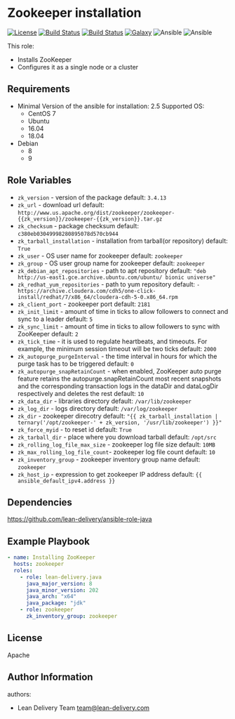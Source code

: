 Zookeeper installation
=========
[![License](https://img.shields.io/badge/license-Apache-green.svg?style=flat)](https://raw.githubusercontent.com/lean-delivery/ansible-role-zookeeper/master/LICENSE)
[![Build Status](https://travis-ci.org/lean-delivery/ansible-role-zookeeper.svg?branch=master)](https://travis-ci.org/lean-delivery/ansible-role-zookeeper)
[![Build Status](https://gitlab.com/lean-delivery/ansible-role-zookeeper/badges/master/build.svg)](https://gitlab.com/lean-delivery/ansible-role-zookeeper)
[![Galaxy](https://img.shields.io/badge/galaxy-lean__delivery.zookeeper-blue.svg)](https://galaxy.ansible.com/lean_delivery/zookeeper)
![Ansible](https://img.shields.io/ansible/role/d/36578.svg)
![Ansible](https://img.shields.io/badge/dynamic/json.svg?label=min_ansible_version&url=https%3A%2F%2Fgalaxy.ansible.com%2Fapi%2Fv1%2Froles%2F36578%2F&query=$.min_ansible_version)

This role:
  - Installs ZooKeeper
  - Configures it as a single node or a cluster

Requirements
------------

 - Minimal Version of the ansible for installation: 2.5
 Supported OS:
   - CentOS
       7
   - Ubuntu
    - 16.04
    - 18.04
  - Debian
    - 8
    - 9

Role Variables
--------------

 - `zk_version` -  version of the package default: `3.4.13`
 - `zk_url` - download url default: `http://www.us.apache.org/dist/zookeeper/zookeeper-{{zk_version}}/zookeeper-{{zk_version}}.tar.gz`
 - `zk_checksum` - package checksum default: `c380eb03049998280895078d570cb944`
 - `zk_tarball_installation` - installation from tarball(or repository) default: `True`
 - `zk_user` - OS user name for zookeeper default: `zookeeper`
 - `zk_group` - OS user group name for zookeeper default: `zookeeper`
 - `zk_debian_apt_repositories` -  path to apt repository default: `"deb http://us-east1.gce.archive.ubuntu.com/ubuntu/ bionic universe"`
 - `zk_redhat_yum_repositories` -  path to yum repository default: `- https://archive.cloudera.com/cdh5/one-click-install/redhat/7/x86_64/cloudera-cdh-5-0.x86_64.rpm`
 - `zk_client_port` - zookeeper port default: `2181`
 - `zk_init_limit` - amount of time in ticks to allow followers to connect and sync to a leader default: `5`
 - `zk_sync_limit` - amount of time in ticks to allow followers to sync with ZooKeeper default: `2`
 - `zk_tick_time` - it is used to regulate heartbeats, and timeouts. For example, the minimum session timeout will be two ticks default: `2000`
 - `zk_autopurge_purgeInterval` - the time interval in hours for which the purge task has to be triggered default: `0`
 - `zk_autopurge_snapRetainCount` - when enabled, ZooKeeper auto purge feature retains the autopurge.snapRetainCount most recent snapshots and the corresponding transaction logs in the dataDir and dataLogDir respectively and deletes the rest default: `10`
 - `zk_data_dir` - libraries directory default: `/var/lib/zookeeper`
 - `zk_log_dir` - logs directory default: `/var/log/zookeeper`
 - `zk_dir` - zookeeper direcotry default: `"{{ zk_tarball_installation | ternary('/opt/zookeeper-' + zk_version, '/usr/lib/zookeeper') }}"`
 - `zk_force_myid` - to reset id default: `True`
 - `zk_tarball_dir` - place where you download tarball default: `/opt/src`
 - `zk_rolling_log_file_max_size` - zookeeper log file size default: `10MB`
 - `zk_max_rolling_log_file_count`- zookeeper log file count default: `10`
 - `zk_inventory_group` - zookeeper inventory group name default: `zookeeper`
 - `zk_host_ip` - expression to get zookeeper IP address default: `{{ ansible_default_ipv4.address }}`

Dependencies
------------

https://github.com/lean-delivery/ansible-role-java

Example Playbook
----------------

```yaml
- name: Installing ZooKeeper
  hosts: zookeeper
  roles:
    - role: lean-delivery.java
      java_major_version: 8
      java_minor_version: 202
      java_arch: "x64"
      java_package: "jdk"
    - role: zookeeper
      zk_inventory_group: zookeeper
```


License
-------
Apache

Author Information
------------------

authors:
  - Lean Delivery Team <team@lean-delivery.com>
